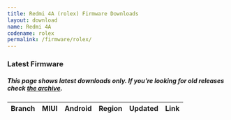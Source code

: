 ```yaml
---
title: Redmi 4A (rolex) Firmware Downloads
layout: download
name: Redmi 4A
codename: rolex
permalink: /firmware/rolex/
---
```


### Latest Firmware
##### This page shows latest downloads only. If you're looking for old releases check [the archive](/archive/firmware/rolex/).

<div class="table-responsive-md" id="table-wrapper">
<table id="firmware" class="compact table table-striped table-hover table-sm">
    <thead class="thead-dark">
        <tr>
            <th>Branch</th>
            <th>MIUI</th>
            <th>Android</th>
            <th>Region</th>
            <th>Updated</th>
            <th>Link</th>
        </tr>
    </thead>
    <script>loadFirmwareDownloads('rolex', 'latest')</script>
</table>
</div>
